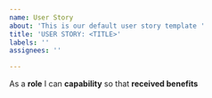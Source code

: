 ```yaml
---
name: User Story
about: 'This is our default user story template '
title: 'USER STORY: <TITLE>'
labels: ''
assignees: ''

---
```


As a **role** I can **capability** so that **received benefits**
